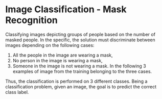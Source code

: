 # Image Classification - Mask Recognition

Classifying images depicting groups of people based on the number of masked people. In the specific, the solution must discriminate between images depending on the following cases: 
1) All the people in the image are wearing a mask, 
2) No person in the image is wearing a mask, 
3) Someone in the image is not wearing a mask. In the following 3 examples of image from the training belonging to the three cases.

Thus, the classification is performed on 3 different classes. Being a classification problem, given an image, the goal is to predict the correct class label.
